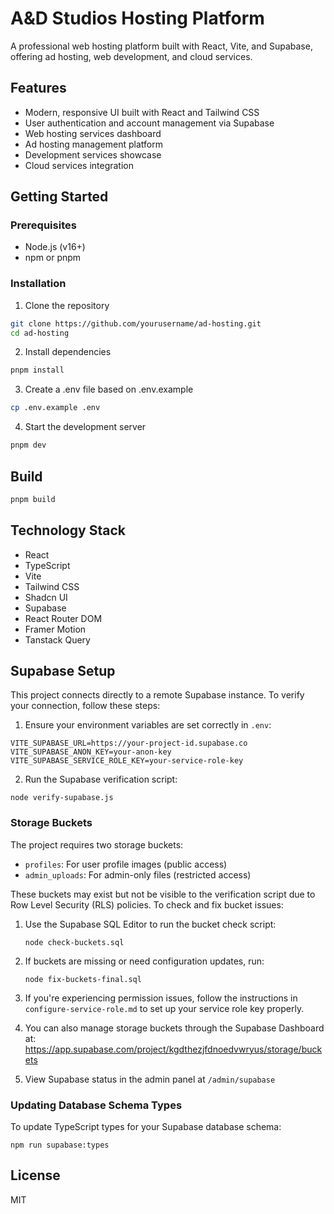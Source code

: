 # A&D Studios Hosting Platform

A professional web hosting platform built with React, Vite, and Supabase, offering ad hosting, web development, and cloud services.

## Features

- Modern, responsive UI built with React and Tailwind CSS
- User authentication and account management via Supabase
- Web hosting services dashboard
- Ad hosting management platform
- Development services showcase
- Cloud services integration

## Getting Started

### Prerequisites

- Node.js (v16+)
- npm or pnpm

### Installation

1. Clone the repository
```bash
git clone https://github.com/yourusername/ad-hosting.git
cd ad-hosting
```

2. Install dependencies
```bash
pnpm install
```

3. Create a .env file based on .env.example
```bash
cp .env.example .env
```

4. Start the development server
```bash
pnpm dev
```

## Build

```bash
pnpm build
```

## Technology Stack

- React
- TypeScript
- Vite
- Tailwind CSS
- Shadcn UI
- Supabase
- React Router DOM
- Framer Motion
- Tanstack Query

## Supabase Setup

This project connects directly to a remote Supabase instance. To verify your connection, follow these steps:

1. Ensure your environment variables are set correctly in `.env`:

```
VITE_SUPABASE_URL=https://your-project-id.supabase.co
VITE_SUPABASE_ANON_KEY=your-anon-key
VITE_SUPABASE_SERVICE_ROLE_KEY=your-service-role-key
```

2. Run the Supabase verification script:

```
node verify-supabase.js
```

### Storage Buckets

The project requires two storage buckets:
- `profiles`: For user profile images (public access)
- `admin_uploads`: For admin-only files (restricted access)

These buckets may exist but not be visible to the verification script due to Row Level Security (RLS) policies. To check and fix bucket issues:

1. Use the Supabase SQL Editor to run the bucket check script:
   ```
   node check-buckets.sql
   ```

2. If buckets are missing or need configuration updates, run:
   ```
   node fix-buckets-final.sql
   ```

3. If you're experiencing permission issues, follow the instructions in `configure-service-role.md` to set up your service role key properly.

4. You can also manage storage buckets through the Supabase Dashboard at:
   https://app.supabase.com/project/kgdthezjfdnoedvwryus/storage/buckets

5. View Supabase status in the admin panel at `/admin/supabase`

### Updating Database Schema Types

To update TypeScript types for your Supabase database schema:

```
npm run supabase:types
```

## License

MIT
